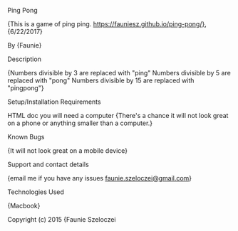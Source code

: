 Ping Pong

{This is a game of ping ping. https://fauniesz.github.io/ping-pong/}, {6/22/2017}

By {Faunie}

Description

{Numbers divisible by 3 are replaced with "ping"
Numbers divisible by 5 are replaced with "pong"
Numbers divisible by 15 are replaced with "pingpong"}

Setup/Installation Requirements

HTML doc
you will need a computer
{There's a chance it will not look great on a phone or anything smaller than a computer.}

Known Bugs

{It will not look great on a mobile device}

Support and contact details

{email me if you have any issues faunie.szeloczei@gmail.com}

Technologies Used

{Macbook}

Copyright (c) 2015 {Faunie Szeloczei
